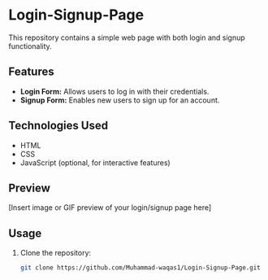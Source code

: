 # Login-Signup-Page

This repository contains a simple web page with both login and signup functionality.

## Features

- **Login Form:** Allows users to log in with their credentials.
- **Signup Form:** Enables new users to sign up for an account.

## Technologies Used

- HTML
- CSS
- JavaScript (optional, for interactive features)

## Preview

[Insert image or GIF preview of your login/signup page here]

## Usage

1. Clone the repository:

   ```bash
   git clone https://github.com/Muhammad-waqas1/Login-Signup-Page.git
